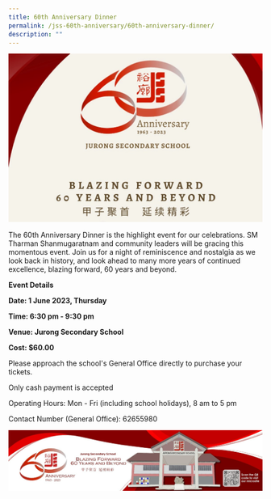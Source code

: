 ```yaml
---
title: 60th Anniversary Dinner
permalink: /jss-60th-anniversary/60th-anniversary-dinner/
description: ""
---
```

![](/images/60th%20Anniversary%20Logo.jpeg)

The 60th Anniversary Dinner is the highlight event for our celebrations. SM Tharman Shanmugaratnam and community leaders will be gracing this momentous event. Join us for a night of reminiscence and nostalgia as we look back in history, and look ahead to many more years of continued excellence, blazing forward, 60 years and beyond.

**Event Details**

**Date: 1 June 2023, Thursday**

**Time: 6:30 pm - 9:30 pm**

**Venue: Jurong Secondary School**

**Cost: $60.00**

Please approach the school's General Office directly to purchase your tickets.

Only cash payment is accepted

Operating Hours: Mon - Fri (including school holidays), 8 am to 5 pm

Contact Number (General Office): 62655980

![](/images/60th%20Anniversary%20Bottom%20Banner.jpeg)